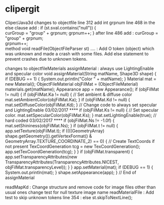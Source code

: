 # clipergit
Cliper/Java3d
changes to objectfile
line 312 add int grpnum
line 468 in the else clause add :
if (st.sval.contains("null")) {    
                 curGroup = "group" + grpnum;
                 grpnum++;
             }
after line 486 add :
curGroup = "group" + grpnum;    
                 grpnum++;  
method void readFile(ObjectFileParser st) .... :
Add O token (object) which was unknown and made a crash with some files.
Add else statement to prevent crashes due to unknown tokens.


changes to objectfileMaterials
assignMaterial  : always use LightingEnable and specular color
void assignMaterial(String matName, Shape3D shape) {
        if (DEBUG == 1) {
            System.out.println("Color " + matName);
        }
        Material mat = new Material();
        ObjectFileMaterial objFilMat = (ObjectFileMaterial) materials.get(matName);
        Appearance app = new Appearance();
        if (objFilMat != null) {
            if (objFilMat.Ka != null) {         // Set ambient & diffuse color
                mat.setAmbientColor(objFilMat.Ka);
            }
            if (objFilMat.Kd != null) {
                mat.setDiffuseColor(objFilMat.Kd);
            }
            // Change code to always set specular and LightingEnable 03/02/2017 ****
            if (objFilMat.Ks != null) {     // Set specular color. 
                mat.setSpecularColor(objFilMat.Ks);
            }
            mat.setLightingEnable(true);    // hard coded 03/02/2017 ****
            if (objFilMat.Ns != -1.0f) {
                mat.setShininess(objFilMat.Ns);
            }
            if (objFilMat.t != null) {
                app.setTexture(objFilMat.t);
                if ((((GeometryArray) shape.getGeometry()).getVertexFormat()
                        & GeometryArray.TEXTURE_COORDINATE_2) == 0) { // Create TextCoords if not present
                    TexCoordGeneration tcg = new TexCoordGeneration();
                    app.setTexCoordGeneration(tcg);
                }
            }
            if (objFilMat.transparent) {
                app.setTransparencyAttributes(new TransparencyAttributes(TransparencyAttributes.NICEST,
                        objFilMat.transparencyLevel));
            }
        }
        app.setMaterial(mat);
        if (DEBUG == 1) {
            System.out.println(mat);
        }
        shape.setAppearance(app);
    } // End of assignMaterial
    
    
readMapKd :   Change structure and remove code for image files other than usual ones
              change test for null texture image name
readMaterialFile : Add test to skip unknown tokens line 354 :
 else st.skipToNextLine(); 
